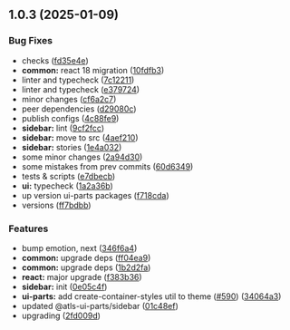 

## 1.0.3 (2025-01-09)


### Bug Fixes


* checks ([fd35e4e](https://github.com/atls/hyperion/commit/fd35e4e5ee760fed44fc51d0dfc1d3fffaa27a9c))
* **common:** react 18 migration ([10fdfb3](https://github.com/atls/hyperion/commit/10fdfb33f8bd5255ee29a03c52bd762d1fec029c))
* linter and typecheck ([7c12211](https://github.com/atls/hyperion/commit/7c122114184b40e9a06e6404489b23e0ba3ee5d4))
* linter and typecheck ([e379724](https://github.com/atls/hyperion/commit/e379724b7dbf3c8cba2b0b94647239b0b37c5fb8))
* minor changes ([cf6a2c7](https://github.com/atls/hyperion/commit/cf6a2c78c816215108fb082755de345e19922cea))
* peer dependencies ([d29080c](https://github.com/atls/hyperion/commit/d29080cb0950b04e65ab7755571e350d3450b4dd))
* publish configs ([4c88fe9](https://github.com/atls/hyperion/commit/4c88fe9a7cd2d765592c38b80820ed4f11e97343))
* **sidebar:** lint ([9cf2fcc](https://github.com/atls/hyperion/commit/9cf2fcc0b855eec5c0159b96f3c6b576ae416d18))
* **sidebar:** move to src ([4aef210](https://github.com/atls/hyperion/commit/4aef21084efeaf1edd564881807c27f665072d95))
* **sidebar:** stories ([1e4a032](https://github.com/atls/hyperion/commit/1e4a032c34f00296061af9d2b9c9a8201828c0f0))
* some minor changes ([2a94d30](https://github.com/atls/hyperion/commit/2a94d30ceb0d710143e464b08dc4570222d81a40))
* some mistakes from prev commits ([60d6349](https://github.com/atls/hyperion/commit/60d63499de094e7049539c0bfd5180cb8d7afa9e))
* tests & scripts ([e7dbecb](https://github.com/atls/hyperion/commit/e7dbecb12718ed243206a1ef92bbd4c45e026dbe))
* **ui:** typecheck ([1a2a36b](https://github.com/atls/hyperion/commit/1a2a36b8baeececd0b929dcdb94da3d38ae8ad1e))
* up version ui-parts packages ([f718cda](https://github.com/atls/hyperion/commit/f718cda36c43cc8a060dafee178f6e532a42848e))
* versions ([ff7bdbb](https://github.com/atls/hyperion/commit/ff7bdbb281c9f6e732b06461a0c633c8cc010e46))

### Features


* bump emotion, next ([346f6a4](https://github.com/atls/hyperion/commit/346f6a43978912f3be4b09031933ab2a572907b2))
* **common:** upgrade deps ([ff04ea9](https://github.com/atls/hyperion/commit/ff04ea97e10efa26d27a27c37337e5afc62e47bb))
* **common:** upgrade deps ([1b2d2fa](https://github.com/atls/hyperion/commit/1b2d2fac134ec0c834b9410dcf783d2a80278691))
* **react:** major upgrade ([f383b36](https://github.com/atls/hyperion/commit/f383b36618f9daa1b137b394de7a55a03bec25b4))
* **sidebar:** init ([0e05c4f](https://github.com/atls/hyperion/commit/0e05c4f06a8e794668ee04f5dbf0634391e16a1b))
* **ui-parts:** add create-container-styles util to theme ([#590](https://github.com/atls/hyperion/issues/590)) ([34064a3](https://github.com/atls/hyperion/commit/34064a384192b781fd6d667857f568d4f42228a4))
* updated @atls-ui-parts/sidebar ([01c48ef](https://github.com/atls/hyperion/commit/01c48ef24c742b70c13de1870f3445d5821283ce))
* upgrading ([2fd009d](https://github.com/atls/hyperion/commit/2fd009d9b9fcf0440e865f48ad8571adda170de6))


